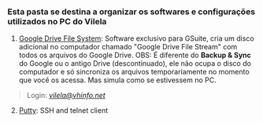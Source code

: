 ### Esta pasta se destina a organizar os softwares e configurações utilizados no PC do Vilela

 1.   [Google Drive File System](https://dl.google.com/drive-file-stream/GoogleDriveFSSetup.exe): Software exclusivo para GSuite, cria um disco adicional no computador chamado "Google Drive File Stream" com todos os arquivos do Google Drive. OBS: É diferente do **Backup & Sync** do Google ou o antigo Drive (descontinuado), ele não ocupa o disco do computador e só sincroniza os arquivos temporariamente no momento que você os acessa. Mas simula como se estivessem no PC.

> Login: *vilela@vhinfo.net*

2. [Putty](https://www.putty.org/):  SSH and telnet client
<!--stackedit_data:
eyJoaXN0b3J5IjpbMTYyNDQ5MTE0OCwtMTY3ODc3OTMyNl19
-->